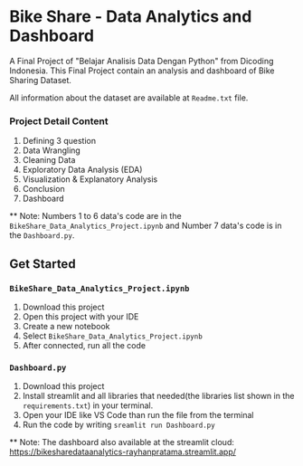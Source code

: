 # Bike Share - Data Analytics and Dashboard
A Final Project of "Belajar Analisis Data Dengan Python" from Dicoding Indonesia. This Final Project contain an analysis and dashboard of Bike Sharing Dataset.

All information about the dataset are available at `Readme.txt` file.

### Project Detail Content
1. Defining 3 question
2. Data Wrangling
3. Cleaning Data
4. Exploratory Data Analysis (EDA)
5. Visualization & Explanatory Analysis
6. Conclusion
7. Dashboard

** Note: Numbers 1 to 6 data's code are in the `BikeShare_Data_Analytics_Project.ipynb` and Number 7 data's code is in the `Dashboard.py`.

## Get Started
### `BikeShare_Data_Analytics_Project.ipynb`
1. Download this project
2. Open this project with your IDE
3. Create a new notebook
4. Select `BikeShare_Data_Analytics_Project.ipynb`
5. After connected, run all the code

### `Dashboard.py`
1. Download this project
2. Install streamlit and all libraries that needed(the libraries list shown in the `requirements.txt`) in your terminal.
3. Open your IDE like VS Code than run the file from the terminal
4. Run the code by writing `sreamlit run Dashboard.py`

** Note: The dashboard also available at the streamlit cloud: https://bikesharedataanalytics-rayhanpratama.streamlit.app/ 
